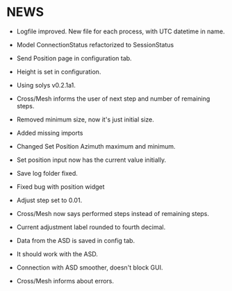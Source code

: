 # NEWS

- Logfile improved. New file for each process, with UTC datetime in name.
- Model ConnectionStatus refactorized to SessionStatus
- Send Position page in configuration tab.

- Height is set in configuration.
- Using solys v0.2.1a1.
- Cross/Mesh informs the user of next step and number of remaining steps.
- Removed minimum size, now it's just initial size.

- Added missing imports

- Changed Set Position Azimuth maximum and minimum.
- Set position input now has the current value initially.
- Save log folder fixed.

- Fixed bug with position widget

- Adjust step set to 0.01.
- Cross/Mesh now says performed steps instead of remaining steps.
- Current adjustment label rounded to fourth decimal.

- Data from the ASD is saved in config tab.
- It should work with the ASD.
- Connection with ASD smoother, doesn't block GUI.
- Cross/Mesh informs about errors.
